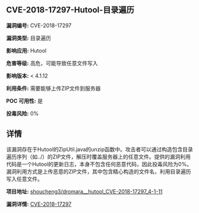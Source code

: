 ## CVE-2018-17297-Hutool-目录遍历

**漏洞编号:** CVE-2018-17297

**漏洞类型:** 目录遍历

**影响应用:** Hutool

**危害等级:** 高危，可能导致任意文件写入

**影响版本:** < 4.1.12

**利用条件:** 需要能够上传ZIP文件到服务器

**POC 可用性:** 是

**投毒风险:** 0%

## 详情

该漏洞存在于Hutool的ZipUtil.java的unzip函数中。攻击者可以通过构造包含目录遍历序列（如../）的ZIP文件，解压时覆盖服务器上的任意文件。提供的漏洞利用代码是一个Hutool的更新日志，本身不包含任何恶意代码，因此投毒风险为0%。漏洞利用方式是上传恶意的ZIP文件，其中包含精心构造的文件名，利用目录遍历写入任意文件。

**项目地址:** [shoucheng3/dromara__hutool_CVE-2018-17297_4-1-11](https://github.com/shoucheng3/dromara__hutool_CVE-2018-17297_4-1-11)

**漏洞详情:** [CVE-2018-17297](https://nvd.nist.gov/vuln/detail/CVE-2018-17297)